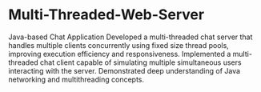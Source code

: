 # Multi-Threaded-Web-Server
Java-based Chat Application
Developed a multi-threaded chat server that handles multiple clients concurrently using fixed size thread pools, improving execution efficiency and responsiveness.
Implemented a multi-threaded chat client capable of simulating multiple simultaneous users interacting with the server.
Demonstrated deep understanding of Java networking and multithreading concepts.
